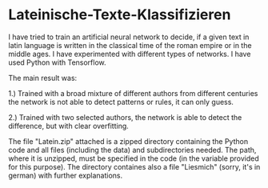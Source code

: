 # Lateinische-Texte-Klassifizieren
I have tried to train an artificial neural network to decide, if a given text in latin language is written in the classical time of the roman empire or in the middle ages.
I have experimented with different types of networks. I have used Python with Tensorflow.

The main result was:

1.) Trained with a broad mixture of different authors from different centuries the network is not able to detect patterns or rules, it can only guess.

2.) Trained with two selected authors, the network is able to detect the difference, but with clear overfitting. 

The file "Latein.zip" attached is a zipped directory containing the Python code and all files (including the data) and subdirectories needed. 
The path, where it is unzipped, must be specified in the code (in the variable provided for this purpose).
The directory containes also a file "Liesmich" (sorry, it's in german) with further explanations. 
